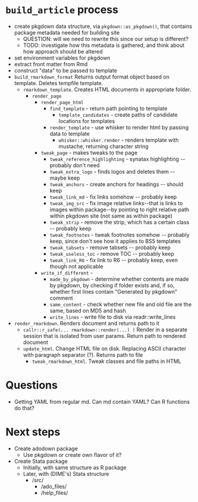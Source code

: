 # `build_article` process

- create pkgdown data structure, via `pkgdown::as_pkgdown()`, that contains package metadata needed for building site
    - QUESTION: will we need to rewrite this since our setup is different?
    - TODO: investigate how this metadata is gathered, and think about how approach should be altered
- set environment variables for pkgdown
- extract front matter from Rmd
- construct "data" to be passed to template
- `build_rmarkdown_format` Returns output format object based on template. Deletes tempfile template.
    - `rmarkdown_template`. Creates HTML documents in appropriate folder.
        - `render_page`
            - `render_page_html`
                - `find_template` - return path pointing to template 
                    - `template_candidates` - create paths of candidate locations for templates
                - `render_template` - use whisker to render html by passing data to template
                    - `whisker::whisker.render` - renders template with mustache, returning character string
            - `tweak_page` - makes tweaks to the page
                - `tweak_reference_highlighting` - synatax highlighting -- probably don't need
                - `tweak_extra_logo` - finds logos and deletes them -- maybe keep
                - `tweak_anchors` - create anchors for headings -- should keep
                - `tweak_link_md` - fix links somehow -- probably keep
                - `tweak_img_src` - fix image relative links--that is links to images within package--by pointing to right relative path within pkgdown site (not same as within package)
                - `tweak_strip` - remove the strip, which has a certain class -- probably keep
                - `tweak_footnotes` - tweak footnotes somehow -- probably keep, since don't see how it applies to BS5 templates
                - `tweak_tabsets` - remove tabsets -- probably keep
                - `tweak_useless_toc` - remove TOC -- probably keep
                - `tweak_link_R6` - fix link to R6 -- probably keep, even though not applicable
            - `write_if_different` - 
                - `made_by_pkgdown` - determine whether contents are made by pkgdown, by checking if folder exists and, if so, whether first lines contain "Generated by pkgdown" comment
                - `same_content` - check whether new file and old file are the same, based on MD5 and hash
                - `write_lines` - write file to disk via readr::write_lines
- `render_rmarkdown`. Renders document and returns path to it
    - `callr::r_safe(... rmarkdown::render(...) )` Render in a separate session that is isolated from user params. Return path to rendered document
    - `update_html`. Change HTML file on disk. Replacing ASCII character with paragraph separator (?). Returns path to file
        - `tweak_rmarkdown_html`. Tweak classes and file paths in HTML


# Questions

- Getting YAML from regular md. Can md contain YAML? Can R functions do that?

# Next steps

- Create adodown package
    - Use pkgdown or create own flavor of it?
- Create Stata package
    - Initially, with same structure as R package
    - Later, with (DIME's) Stata structure
        - /src/
            - /ado_files/
            - /help_files/

